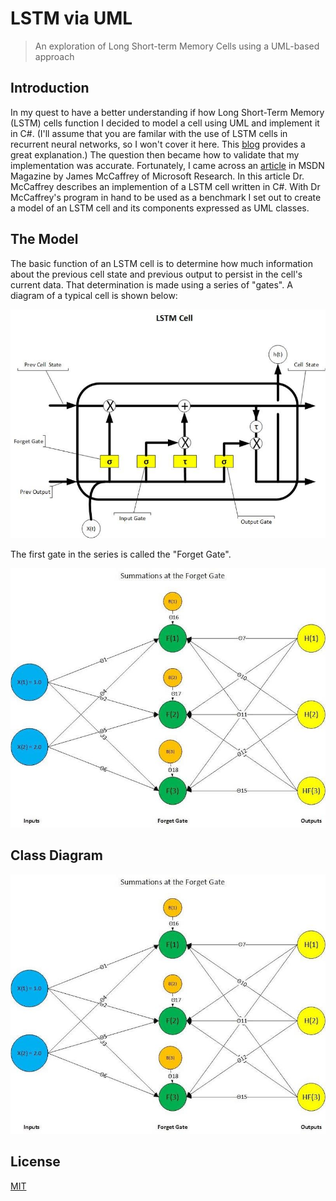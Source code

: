 # LSTM via UML
> An exploration of Long Short-term Memory Cells using a UML-based approach

## Introduction
In my quest to have a better understanding if how Long Short-Term Memory (LSTM) cells function I decided to model a cell using UML and implement it in C#. (I'll assume that you are familar with the use of LSTM cells in recurrent neural networks, so I won't cover it here. This [blog](https://bit.ly/1iaBaLH) provides a great explanation.)  The question then became how to validate that my implementation was accurate. Fortunately, I came across an [article](https://bit.ly/2NMdn5n) in MSDN Magazine by James McCaffrey of Microsoft Research. In this article Dr. McCaffrey describes an implemention of a LSTM cell written in C#. With Dr McCaffrey's program in hand to be used as a benchmark I set out to create a model of an LSTM cell and its components expressed as UML classes.

## The Model

The basic function of an LSTM cell is to determine how much information about the previous cell state and previous output to persist in the cell's current data. That determination is made using a series of "gates". A diagram of a typical cell is shown below:

![Image](/LSTM_UML/images/LSTMCell.jpg?raw=true "Title")





The first gate in the series is called the "Forget Gate".

![Image](/LSTM_UML/images/ForgetGateSummations.jpg?raw=true "Title")


## Class Diagram

![Image](/LSTM_UML/images/ForgetGateSummations.jpg?raw=true "Title")

## License
[MIT](https://choosealicense.com/licenses/mit/)
